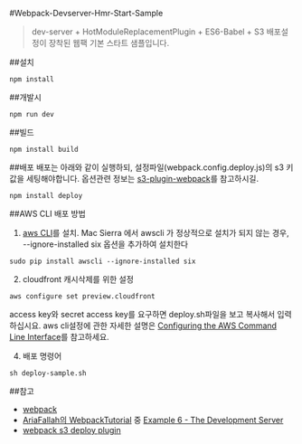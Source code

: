 #Webpack-Devserver-Hmr-Start-Sample
> dev-server + HotModuleReplacementPlugin + ES6-Babel + S3 배포설정이 장착된 웹팩 기본 스타트 샘플입니다.

##설치
```
npm install
```

##개발시
```
npm run dev
```

##빌드
```
npm install build
```

##배포
배포는 아래와 같이 실행하되, 설정파일(webpack.config.deploy.js)의 s3 키값을 세팅해야합니다. 옵션관련 정보는 [s3-plugin-webpack](https://github.com/MikaAK/s3-plugin-webpack)를 참고하시길.
```
npm install deploy
```

##AWS CLI 배포 방법
1. [aws CLI](https://aws.amazon.com/ko/cli/)를 설치.
Mac Sierra 에서 awscli 가 정상적으로 설치가 되지 않는 경우, --ignore-installed six 옵션을 추가하여 설치한다

```
sudo pip install awscli --ignore-installed six
```

2. cloudfront 캐시삭제를 위한 설정
```
aws configure set preview.cloudfront
```
access key와 secret access key를 요구하면 deploy.sh파일을 보고 복사해서 입력하십시요.
aws cli설정에 관한 자세한 설명은 [Configuring the AWS Command Line Interface](http://docs.aws.amazon.com/cli/latest/userguide/cli-chap-getting-started.html)를 참고하세요.

4. 배포 명령어
```
sh deploy-sample.sh
```

##참고
- [webpack](http://webpack.github.io/)
- [AriaFallah의  WebpackTutorial](https://github.com/AriaFallah/WebpackTutorial/tree/master/part1) 중 [Example 6 - The Development Server](https://github.com/AriaFallah/WebpackTutorial/tree/master/part1/example)
- [webpack s3 deploy plugin](https://github.com/MikaAK/s3-plugin-webpack)
